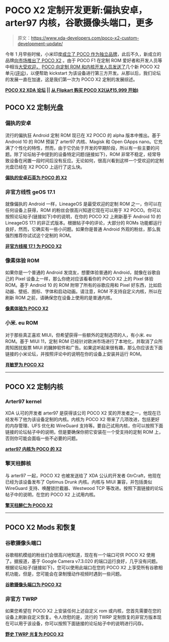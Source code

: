 # POCO X2 定制开发更新:偏执安卓，arter97 内核，谷歌摄像头端口，更多

> 原文：<https://www.xda-developers.com/poco-x2-custom-development-update/>

今年 1 月早些时候，小米印度[成立了 POCO 作为独立品牌](https://www.xda-developers.com/xiaomi-india-spins-off-poco-independent-brand/)，此后不久，新成立的品牌[向市场推出了 POCO X2](https://www.xda-developers.com/poco-x2-india-launch/) 。由于 POCO F1 在定制 ROM 爱好者和开发人员等中相当[大受欢迎，](https://www.xda-developers.com/poco-pick-developers-poco-f1/) [POCO 向定制 ROM 和内核开发人员发送了](https://www.xda-developers.com/poco-x2-custom-rom-kernel-developer-program/)几个新 POCO X2 单元([评论](https://www.xda-developers.com/poco-x2-review-better-than-poco-f1/))，以便帮助 kickstart 为该设备进行第三方开发。从那以后，我们论坛的发展一直在加速，这是我们第一次为 POCO X2 定制的发展综述。

**[POCO X2 XDA 论坛](https://forum.xda-developers.com/poco-x2) ||** **[从 Flipkart 购买 POCO X2(从₹15,999 开始)](https://www.flipkart.com/poco-x2-atlantis-blue-64-gb/p/itmbe7b58e0378b8)**

## POCO X2 定制光盘

### 偏执的安卓

流行的偏执狂 Android 定制 ROM 现已在 X2 POCO 的 alpha 版本中推出。基于 Android 10 的 ROM 预装了 arter97 内核、Magisk 和 Open GApps nano。它充满了个性化的特性，然而，由于它仍处于开发的早期阶段，所以有一些主要的问题。除了论坛帖子中提到的设备特定问题(链接如下)，ROM 非常不稳定，经常导致设备在闲置一段时间后没有反应。无论如何，很高兴看到这样一个受欢迎的定制光盘已经在 X2 POCO 上运行了这么快。

**[偏执的安卓石英为 POCO 的 X2](https://forum.xda-developers.com/poco-x2/development/paranoid-android-quartz-poco-x2-t4072747)**

### 非官方线性 geOS 17.1

就像偏执的 Android 一样，LineageOS 是最受欢迎的定制 ROM 之一，你可以在任何设备上获得，ROM 的粉丝会很高兴知道它现在可以用于 X2 POCO。你可以按照论坛帖子(链接如下)中的说明，在你的 POCO X2 上刷新基于 Android 10 的 LineageOS 17.1 的非正式版本。根据帖子中的评论，大部分的 ROMs 功能都运行良好，然而，它确实有一些小问题。如果你是普通 Android 外观的粉丝，那么我强烈推荐你试试这个定制的 ROM。

**[非官方线报 17.1 为 POCO X2](https://forum.xda-developers.com/poco-x2/development/rom-lineageos-17-1-poco-x2-redmi-k30-t4073777)**

### 像素体验 ROM

如果你是一个普通的 Android 发烧友，想要体验普通的 Android，就像在谷歌自己的 Pixel 设备上一样，那么你绝对应该看看你的 POCO X2 上的 Pixel 体验 ROM。基于 Android 10 的 ROM 附带了所有的谷歌应用和 Pixel 好东西，比如启动器、壁纸、图标、字体和启动动画。请注意，ROM 不支持自定义内核，所以在刷新 ROM 之前，请确保您在设备上使用的是普通内核。

**[像素体验为 POCO X2](https://forum.xda-developers.com/poco-x2/development/rom-pixel-experience-t4073897)**

### 小米. eu ROM

对于那些真正喜欢 MIUI，但希望获得一些额外的定制选项的人，有小米. eu ROM。基于 MIUI 11，定制 ROM 已经针对欧洲市场进行了本地化，并取消了众所周知困扰股票 MIUI 的臃肿软件和广告。如果这听起来很有趣，那么你应该去下面链接的小米论坛，并按照评论中的说明在你的设备上安装并运行 ROM。

**[肖敏罗为 POCO X2](https://xiaomi.eu/community/threads/twrp.53906/page-8#post-528914)**

* * *

## POCO X2 定制内核

### Arter97 kernel

XDA 认可的开发者 arter97 是获得该公司 POCO X2 奖的开发者之一，他现在已经发布了他为该设备定制的内核。内核为 POCO X2 带来了几项改进，包括更好的内存管理、UFS 优化和 WireGuard 支持等。要自己试用内核，你可以按照下面链接的论坛帖子中的说明，但是要确保你把它安装在一个受支持的定制 ROM 上，否则你可能会面临一些不必要的问题。

**[arter97 内核为 POCO 的 X2](https://forum.xda-developers.com/poco-x2/development/arter97-kernel-poco-x2-t4071073)**

### 擎天柱醉核

与 arter97 一起，POCO X2 也被发送给了 XDA 公认的开发者 GtrCraft，他现在已经为该设备发布了 Optimus Drunk 内核。内核与 MIUI 兼容，并包括类似 WireGuard 支持、唤醒锁拦截器、Westwood TCP 等改进。按照下面链接的论坛帖子中的说明，在您的 POCO X2 上试用内核。

[**擎天柱醉仁为 POCO X2**](https://forum.xda-developers.com/poco-x2/development/kernel-optimus-drunk-kernel-b1-t4074499)

* * *

## POCO X2 Mods 和恢复

### 谷歌摄像头端口

谷歌相机模组的粉丝们会很高兴地知道，现在有一个端口可供 POCO X2 使用了。据报道，基于 Google Camera v7.3.020 的端口运行良好，几乎没有问题。根据论坛帖子(链接如下)，您可以使用此端口在您的 POCO X2 上享受所有谷歌相机功能，但是，您可能会在录制慢动作视频时遇到一些问题。

**[谷歌摄像头端口为 POCO X2](https://forum.xda-developers.com/poco-x2/themes/port-modded-google-camera-hdr-night-t4068701)**

### 非官方 TWRP

如果您希望在 POCO X2 上安装任何上述自定义 rom 或内核，您首先需要在您的设备上刷新自定义恢复。令人欣慰的是，流行的 TWRP 定制恢复的非官方版本现在可以用于该设备，你可以按照下面链接的论坛帖子中的说明进行闪存。

**[野史 TWRP 光复为 POCO X2](https://forum.xda-developers.com/showpost.php?p=82062249)**